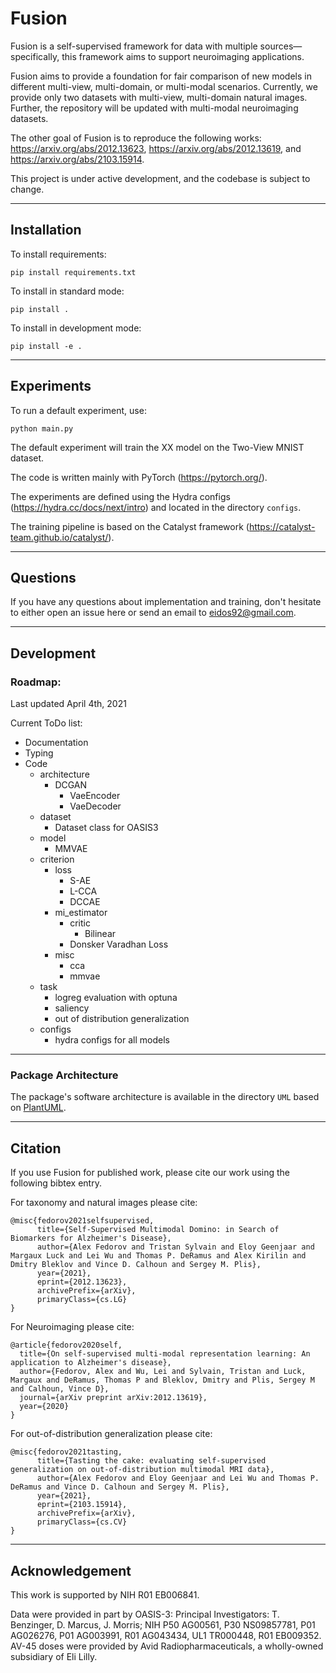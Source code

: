 # Fusion
Fusion is a self-supervised framework for data with multiple sources—specifically, this framework aims to support neuroimaging applications.

Fusion aims to provide a foundation for fair comparison of new models in different multi-view, multi-domain, or multi-modal scenarios. Currently, we provide only two datasets with multi-view, multi-domain natural images. Further, the repository will be updated with multi-modal neuroimaging datasets.

The other goal of Fusion is to reproduce the following works:
https://arxiv.org/abs/2012.13623, https://arxiv.org/abs/2012.13619, and https://arxiv.org/abs/2103.15914.

This project is under active development, and the codebase is subject to change.

---
## Installation
To install requirements:
```
pip install requirements.txt
```
To install in standard mode:
```
pip install .
```
To install in development mode:
```
pip install -e .
```
---
## Experiments
To run a default experiment, use:
```
python main.py
```
The default experiment will train the XX model on the Two-View MNIST dataset.

The code is written mainly with PyTorch (https://pytorch.org/).

The experiments are defined using the Hydra configs (https://hydra.cc/docs/next/intro) and located in the directory `configs`.

The training pipeline is based on the Catalyst framework (https://catalyst-team.github.io/catalyst/).

---
## Questions
If you have any questions about implementation and training, don't hesitate to either open an issue here or send an email to eidos92@gmail.com.

---
## Development

### Roadmap:
Last updated April 4th, 2021

Current ToDo list:
- Documentation
- Typing
- Code
  - architecture
    - DCGAN
      - VaeEncoder
      - VaeDecoder
  - dataset
    - Dataset class for OASIS3
  - model
    - MMVAE
  - criterion
    - loss
      - S-AE
      - L-CCA
      - DCCAE
    - mi_estimator
      - critic
        - Bilinear
      - Donsker Varadhan Loss
    - misc
      - cca
      - mmvae
  - task
    - logreg evaluation with optuna
    - saliency
    - out of distribution generalization
  - configs
    - hydra configs for all models
---
### Package Architecture

The package's software architecture is available in the directory `UML` based on [PlantUML](https://plantuml.com/).

---
## Citation

If you use Fusion for published work, please cite our work using the following bibtex entry.

For taxonomy and natural images please cite:

```
@misc{fedorov2021selfsupervised,
      title={Self-Supervised Multimodal Domino: in Search of Biomarkers for Alzheimer's Disease},
      author={Alex Fedorov and Tristan Sylvain and Eloy Geenjaar and Margaux Luck and Lei Wu and Thomas P. DeRamus and Alex Kirilin and Dmitry Bleklov and Vince D. Calhoun and Sergey M. Plis},
      year={2021},
      eprint={2012.13623},
      archivePrefix={arXiv},
      primaryClass={cs.LG}
}
```

For Neuroimaging please cite:
```
@article{fedorov2020self,
  title={On self-supervised multi-modal representation learning: An application to Alzheimer's disease},
  author={Fedorov, Alex and Wu, Lei and Sylvain, Tristan and Luck, Margaux and DeRamus, Thomas P and Bleklov, Dmitry and Plis, Sergey M and Calhoun, Vince D},
  journal={arXiv preprint arXiv:2012.13619},
  year={2020}
}
```

For out-of-distribution generalization please cite:
```
@misc{fedorov2021tasting,
      title={Tasting the cake: evaluating self-supervised generalization on out-of-distribution multimodal MRI data},
      author={Alex Fedorov and Eloy Geenjaar and Lei Wu and Thomas P. DeRamus and Vince D. Calhoun and Sergey M. Plis},
      year={2021},
      eprint={2103.15914},
      archivePrefix={arXiv},
      primaryClass={cs.CV}
}
```
---
## Acknowledgement
This work is supported by NIH R01 EB006841.

Data were provided in part by OASIS-3: Principal
Investigators: T. Benzinger, D. Marcus, J. Morris; NIH P50
AG00561, P30 NS09857781, P01 AG026276, P01 AG003991,
R01 AG043434, UL1 TR000448, R01 EB009352. AV-45
doses were provided by Avid Radiopharmaceuticals, a
wholly-owned subsidiary of Eli Lilly.